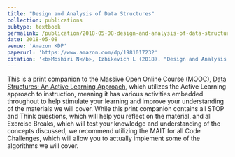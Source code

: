 ```yaml
---
title: "Design and Analysis of Data Structures"
collection: publications
pubtype: textbook
permalink: /publication/2018-05-08-design-and-analysis-of-data-structures
date: 2018-05-08
venue: 'Amazon KDP'
paperurl: 'https://www.amazon.com/dp/1981017232'
citation: '<b>Moshiri N</b>, Izhikevich L (2018). "Design and Analysis of Data Structures." <i>Amazon KDP</i>. <a href="https://www.amazon.com/dp/1981017232" target="_blank">Paperback ISBN:1981017232</a>, <a href="https://www.amazon.com/dp/B07CYM8ZWJ" target="_blank">Kindle ASIN:B07CYM8ZWJ</a>'
---
```

This is a print companion to the Massive Open Online Course (MOOC), [Data Structures: An Active Learning Approach](https://www.edx.org/course/data-structures-an-active-learning-approach), which utilizes the Active Learning approach to instruction, meaning it has various activities embedded throughout to help stimulate your learning and improve your understanding of the materials we will cover. While this print companion contains all STOP and Think questions, which will help you reflect on the material, and all Exercise Breaks, which will test your knowledge and understanding of the concepts discussed, we recommend utilizing the MAIT for all Code Challenges, which will allow you to actually implement some of the algorithms we will cover.
